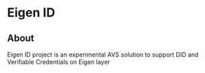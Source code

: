 # Eigen ID

## About

Eigen ID project is an experimental AVS solution to support DID and Verifiable Credentials on Eigen layer

